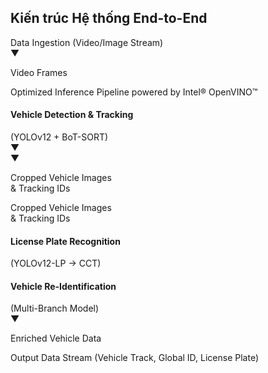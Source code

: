 <!--
  Slide này tái tạo sơ đồ kiến trúc bằng HTML/CSS để có thể thêm hiệu ứng động.
  Mỗi thành phần chính của pipeline là một fragment, xuất hiện tuần tự.
  Các mũi tên cũng là fragment, xuất hiện sau các box để chỉ rõ luồng dữ liệu.
-->
<section 
  data-background-image="/images/backgrounds/agenda-bg.png" 
  data-background-opacity="1"
  class="h-full"
>
  <div class="w-full h-full flex flex-col justify-center items-center">
    <h2 class="!text-5xl mb-12 text-white drop-shadow-lg">Kiến trúc Hệ thống <strong class="!text-tech-highlight">End-to-End</strong></h2>
    <div class="w-full max-w-7xl flex flex-col items-center space-y-4 font-mono">
      <!-- 1. Data Ingestion -->
      <div class="fragment bg-gradient-to-r from-tech-highlight to-gray-700 text-white font-bold p-4 rounded-lg shadow-2xl w-1/3 text-center border-2 border-tech-highlight">
        Data Ingestion (Video/Image Stream)
      </div>
      <!-- Mũi tên xuống -->
      <div class="fragment text-3xl text-tech-highlight drop-shadow-lg" data-fragment-index="2">▼</div>
      <p class="fragment text-white font-bold text-xl -mt-2" data-fragment-index="2">Video Frames</p>
      <!-- 2. Vùng Pipeline chính được tối ưu hóa -->
      <div class="fragment w-full bg-gradient-to-br from-gray-900 via-tech-card/80 to-gray-800 border-2 border-tech-highlight rounded-xl p-8 shadow-2xl" data-fragment-index="3">
        <p class="text-center text-tech-highlight font-bold text-xl mb-6 drop-shadow-lg">Optimized Inference Pipeline powered by Intel® OpenVINO™</p>
        <div class="flex flex-col items-center">
          <!-- Detection & Tracking -->
          <div class="bg-blue-900 text-white font-bold p-6 rounded-lg shadow-2xl w-1/2 text-center border-2 border-blue-400">
            <h4 class="font-bold text-lg">Vehicle Detection & Tracking</h4>
            <span class="text-sm text-blue-300">(YOLOv12 + BoT-SORT)</span>
          </div>
          <!-- Mũi tên phân nhánh -->
          <div class="w-full flex justify-center items-center my-4 relative h-16">
            <div class="fragment absolute top-0 w-px h-full bg-tech-highlight" data-fragment-index="4"></div>
            <div class="fragment absolute top-full w-3/4 h-px bg-tech-highlight -translate-y-4" data-fragment-index="4"></div>
            <div class="fragment absolute top-full left-1/4 w-px h-4 bg-tech-highlight -translate-y-4" data-fragment-index="4"></div>
            <div class="fragment absolute top-full right-1/4 w-px h-4 bg-tech-highlight -translate-y-4" data-fragment-index="4"></div>
            <div class="fragment absolute top-full left-[24%] text-2xl text-tech-highlight drop-shadow-lg" data-fragment-index="5">▼</div>
            <div class="fragment absolute top-full right-[24%] text-2xl text-tech-highlight drop-shadow-lg" data-fragment-index="5">▼</div>
            <p class="fragment text-white font-bold text-xs absolute top-full left-[28%] mt-4" data-fragment-index="5">Cropped Vehicle Images<br>& Tracking IDs</p>
            <p class="fragment text-white font-bold text-xs absolute top-full right-[28%] mt-4" data-fragment-index="5">Cropped Vehicle Images<br>& Tracking IDs</p>
          </div>
          <!-- Hai module song song -->
          <div class="w-full flex justify-around mt-12">
            <!-- LPR -->
            <div class="fragment bg-gradient-to-r from-green-700 to-green-900 text-white font-bold p-4 rounded-lg shadow-2xl w-2/5 text-center border-2 border-green-400" data-fragment-index="6">
              <h4 class="font-bold">License Plate Recognition</h4>
              <span class="text-sm text-green-300">(YOLOv12-LP -> CCT)</span>
            </div>
            <!-- Re-ID -->
            <div class="fragment bg-gradient-to-r from-purple-700 to-purple-900 text-white font-bold p-4 rounded-lg shadow-2xl w-2/5 text-center border-2 border-purple-400" data-fragment-index="6">
              <h4 class="font-bold">Vehicle Re-Identification</h4>
              <span class="text-sm text-purple-300">(Multi-Branch Model)</span>
            </div>
          </div>
        </div>
      </div>
      <!-- Mũi tên xuống -->
      <div class="w-full flex justify-center items-center my-4 relative h-16">
        <div class="fragment absolute top-0 left-1/4 w-px h-4 bg-tech-highlight" data-fragment-index="7"></div>
        <div class="fragment absolute top-0 right-1/4 w-px h-4 bg-tech-highlight" data-fragment-index="7"></div>
        <div class="fragment absolute top-4 w-1/2 h-px bg-tech-highlight" data-fragment-index="7"></div>
        <div class="fragment absolute top-4 w-px h-full bg-tech-highlight" data-fragment-index="7"></div>
      </div>
      <div class="fragment text-3xl text-tech-highlight -mt-8 drop-shadow-lg" data-fragment-index="8">▼</div>
      <p class="fragment text-white font-bold text-xl -mt-2" data-fragment-index="8">Enriched Vehicle Data</p>
      <!-- 3. Output Data Stream -->
      <div class="fragment bg-gradient-to-r from-tech-highlight to-gray-700 text-white font-bold p-4 rounded-lg shadow-2xl w-1/2 text-center border-2 border-tech-highlight" data-fragment-index="9">
        Output Data Stream (Vehicle Track, Global ID, License Plate)
      </div>
    </div>
  </div>
</section>
